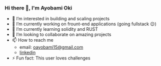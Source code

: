 ### Hi there 👋, I'm Ayobami Oki

- 👀 I’m interested in building and scaling projects
- 🔭 I’m currently working on frount-end applications (going fullstack 😉)
- 🌱 I’m currently learning solidity and RUST
- 👯 I’m looking to collaborate on amazing projects
- 📫 How to reach me
  - email: oayobami15@gmail.com
  - [linkedin](https://www.linkedin.com/in/xlassix/)
- ⚡ Fun fact: This user loves challenges
